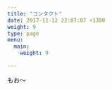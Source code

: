 ```yaml
---
title: "コンタクト"
date: 2017-11-12 22:07:07 +1300
weight: 9
type: page
menu:
  main:
    weight: 9

---
```

もお〜
